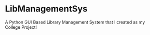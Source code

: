 # LibManagementSys
A Python GUI Based Library Management System that I created as my College Project!
